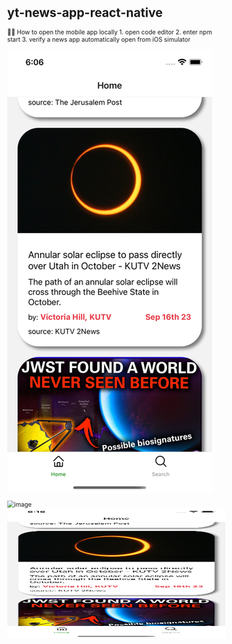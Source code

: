 # yt-news-app-react-native

👩‍💻 How to open the mobile app locally
    1. open code editor
    2. enter npm start
    3. verify a news app automatically open from iOS simulator


![simulator screenshot](image.png)

<img width="200" heigh="200" alt="image" source ="image.png">
<img src="image-1.png" width=600 height=300>